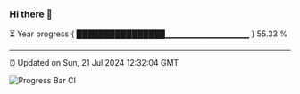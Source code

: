 ### Hi there 👋

⏳ Year progress { ████████████████▁▁▁▁▁▁▁▁▁▁▁▁▁▁ } 55.33 %

---

⏰ Updated on Sun, 21 Jul 2024 12:32:04 GMT

![Progress Bar CI](https://github.com/liununu/liununu/workflows/Progress%20Bar%20CI/badge.svg)
